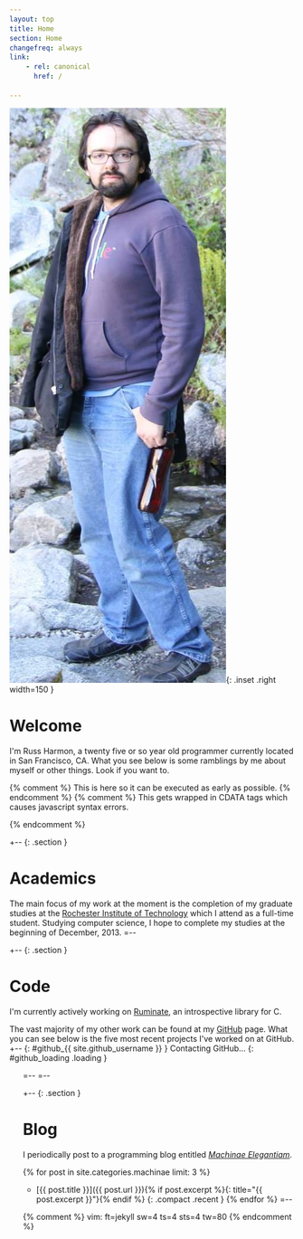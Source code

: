 ```yaml
---
layout: top
title: Home
section: Home
changefreq: always
link:
    - rel: canonical
      href: /

---
```


![Photo of Russ Harmon](/images/russ_harmon.jpg){: .inset .right width=150 }

Welcome
=======

I'm Russ Harmon, a <span id="age">twenty five or so</span> year old programmer
currently located in <span id="{{ site.google_latitude_id }}">San Francisco,
CA</span>.  What you see below is some ramblings by me about myself or other
things. Look if you want to.

{% comment %} This is here so it can be executed as early as possible. {% endcomment %}
{% comment %} This gets wrapped in CDATA tags which causes javascript syntax
errors.
<script type="text/javascript">
	$("#age").replaceWith(
		new Number(
			Math.floor(
				(
					new Date() -
					new Date("{{ site.birthdate }}")
				) /
				31556926000 /* nanos per year */
			)
		).toWords()
	);
	doLatitude("{{ site.google_latitude_id }}", $("#{{ site.google_latitude_id }}"));
</script>
{% endcomment %}

+-- {: .section }
# Academics
The main focus of my work at the moment is the completion of my graduate studies
at the [Rochester Institute of Technology](http://www.rit.edu/) which I attend
as a full-time student. Studying computer science, I hope to complete my studies
at the beginning of December, 2013.
=--

+-- {: .section }
# Code

I'm currently actively working on [Ruminate], an introspective library for C.

The vast majority of my other work can be found at my
[GitHub](https://github.com/eatnumber1) page. What you can see below is the five
most recent projects I've worked on at GitHub.
+-- {: #github_{{ site.github_username }} }
Contacting GitHub...
{: #github_loading .loading }
<ul class="compact recent" id="github_list"/>
=--
=--

+-- {: .section }
# Blog
I periodically post to a programming blog entitled
_[Machinae Elegantiam](/machinae)_.

{% for post in site.categories.machinae limit: 3 %}
* [{{ post.title }}]({{ post.url }}){% if post.excerpt %}{: title="{{ post.excerpt }}"}{% endif %}
{: .compact .recent }
{% endfor %}
=--

[Ruminate]: http://rus.har.mn/ruminate/

{% comment %}
vim: ft=jekyll sw=4 ts=4 sts=4 tw=80
{% endcomment %}
